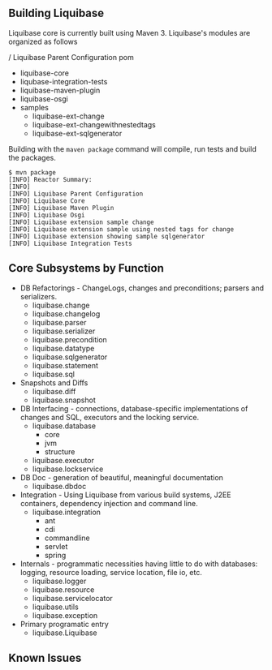 ## Building Liquibase ##
Liquibase core is currently built using Maven 3.  Liquibase's modules are organized as follows

/                               Liquibase Parent Configuration pom
+ liquibase-core                       
+ liqubase-integration-tests   
+ liquibase-maven-plugin      
+ liquibase-osgi
+ samples
   + liquibase-ext-change
   + liquibase-ext-changewithnestedtags
   + liquibase-ext-sqlgenerator


Building with the <code>maven package</code> command will compile, run
tests and build the packages.

```
$ mvn package
[INFO] Reactor Summary:
[INFO] 
[INFO] Liquibase Parent Configuration
[INFO] Liquibase Core
[INFO] Liquibase Maven Plugin
[INFO] Liquibase Osgi
[INFO] Liquibase extension sample change
[INFO] Liquibase extension sample using nested tags for change
[INFO] Liquibase extension showing sample sqlgenerator
[INFO] Liquibase Integration Tests
```

## Core Subsystems by Function ##

*  DB Refactorings - ChangeLogs, changes and preconditions; parsers and serializers.
   *   liquibase.change
   *   liquibase.changelog
   *   liquibase.parser
   *   liquibase.serializer
   *   liquibase.precondition
   *   liquibase.datatype
   *   liquibase.sqlgenerator
   *   liquibase.statement
   *   liquibase.sql
*  Snapshots and Diffs
   *   liquibase.diff
   *   liquibase.snapshot
*  DB Interfacing - connections, database-specific implementations of changes and SQL, executors and the locking service.
   *   liquibase.database
       * core
       * jvm
       * structure
   *   liquibase.executor
   *   liquibase.lockservice
*  DB Doc - generation of beautiful, meaningful documentation
   * liquibase.dbdoc
*  Integration - Using Liquibase from various build systems, J2EE containers, dependency injection and command line.
   * liquibase.integration
      * ant
      * cdi
      * commandline
      * servlet
      * spring
*  Internals - programmatic necessities having little to do with databases:
   logging, resource loading, service location, file io, etc.
   *  liquibase.logger
   *  liquibase.resource
   *  liquibase.servicelocator
   *  liquibase.utils
   *  liquibase.exception
*  Primary programatic entry
   * liquibase.Liquibase

## Known Issues ##

